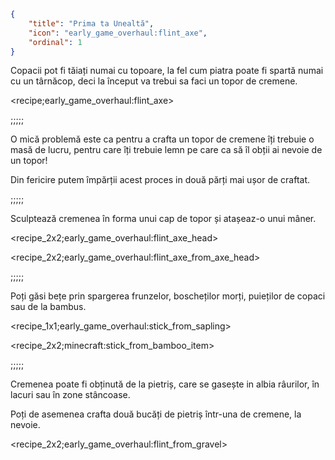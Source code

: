 ```json
{
	"title": "Prima ta Unealtă",
	"icon": "early_game_overhaul:flint_axe",
	"ordinal": 1
}
```

Copacii pot fi tăiați numai cu topoare, la fel cum piatra poate fi spartă numai cu un târnăcop, deci la început va trebui sa faci un topor de cremene.

<recipe;early_game_overhaul:flint_axe>

;;;;;

O mică problemă este ca pentru a crafta un topor de cremene îți trebuie o masă de lucru, pentru care îți trebuie lemn pe care ca să îl obții ai nevoie de un topor!


Din fericire putem împărții acest proces in două părți mai ușor de craftat.

;;;;;

Sculptează cremenea în forma unui cap de topor și atașeaz-o unui mâner.

<recipe_2x2;early_game_overhaul:flint_axe_head>

<recipe_2x2;early_game_overhaul:flint_axe_from_axe_head>

;;;;;

Poți găsi bețe prin spargerea frunzelor, boscheților morți, puieților de copaci sau de la bambus.

<recipe_1x1;early_game_overhaul:stick_from_sapling>

<recipe_2x2;minecraft:stick_from_bamboo_item>

;;;;;

Cremenea poate fi obținută de la pietriș, care se gasește in albia râurilor, în lacuri sau în zone stâncoase.


Poți de asemenea crafta două bucăți de pietriș într-una de cremene, la nevoie.

<recipe_2x2;early_game_overhaul:flint_from_gravel>
